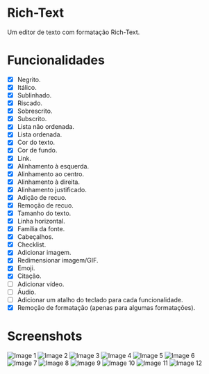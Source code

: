 # Rich-Text
Um editor de texto com formatação Rich-Text.<br>
# Funcionalidades
- [x] Negrito.
- [x] Itálico.
- [x] Sublinhado.
- [x] Riscado.
- [x] Sobrescrito.
- [x] Subscrito.
- [x] Lista não ordenada.
- [x] Lista ordenada.
- [x] Cor do texto.
- [x] Cor de fundo.
- [x] Link.
- [x] Alinhamento à esquerda.
- [x] Alinhamento ao centro.
- [x] Alinhamento à direita.
- [x] Alinhamento justificado.
- [x] Adição de recuo.
- [x] Remoção de recuo.
- [x] Tamanho do texto.
- [x] Linha horizontal.
- [x] Família da fonte.
- [x] Cabeçalhos.
- [x] Checklist.
- [x] Adicionar imagem.
- [x] Redimensionar imagem/GIF.
- [x] Emoji.
- [x] Citação.
- [ ] Adicionar vídeo.
- [ ] Áudio.
- [ ] Adicionar um atalho do teclado para cada funcionalidade.
- [x] Remoção de formatação (apenas para algumas formatações).

# Screenshots
<img src="screenshots/1.png" alt="Image 1">
<img src="screenshots/2.png" alt="Image 2">
<img src="screenshots/3.png" alt="Image 3">
<img src="screenshots/4.png" alt="Image 4">
<img src="screenshots/5.png" alt="Image 5">
<img src="screenshots/6.png" alt="Image 6">
<img src="screenshots/7.png" alt="Image 7">
<img src="screenshots/8.png" alt="Image 8">
<img src="screenshots/9.png" alt="Image 9">
<img src="screenshots/10.png" alt="Image 10">
<img src="screenshots/11.png" alt="Image 11">
<img src="screenshots/12.png" alt="Image 12">
